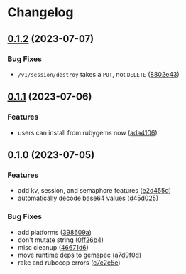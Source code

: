 # Changelog

## [0.1.2](https://github.com/etsy/consulkit/compare/v0.1.1...v0.1.2) (2023-07-07)


### Bug Fixes

* `/v1/session/destroy` takes a `PUT`, not `DELETE` ([8802e43](https://github.com/etsy/consulkit/commit/8802e43bc8e610bfc7cfbf2944c93f69e116f31f))

## [0.1.1](https://github.com/etsy/consulkit/compare/v0.1.0...v0.1.1) (2023-07-06)


### Features

* users can install from rubygems now ([ada4106](https://github.com/etsy/consulkit/commit/ada4106a219893590218119a94666de29f718d4f))

## 0.1.0 (2023-07-05)


### Features

* add kv, session, and semaphore features ([e2d455d](https://www.github.com/etsy/consulkit/commit/e2d455df919951c01783e58315d556d427278523))
* automatically decode base64 values ([d45d025](https://www.github.com/etsy/consulkit/commit/d45d025bba8395681f79cbaa24fa45e07d7a1bc5))


### Bug Fixes

* add platforms ([398609a](https://www.github.com/etsy/consulkit/commit/398609ae4b0092db29ccfeae63736e5f2b28c402))
* don't mutate string ([0ff26b4](https://www.github.com/etsy/consulkit/commit/0ff26b47b173e646bf64d34006bc5ec91be7132d))
* misc cleanup ([46671d6](https://www.github.com/etsy/consulkit/commit/46671d601344d2612c4ab91dd6df3cc31e517eb6))
* move runtime deps to gemspec ([a7d9f0d](https://www.github.com/etsy/consulkit/commit/a7d9f0d1c32b23f97619229fcef2eb6de10edb2c))
* rake and rubocop errors ([c7c2e5e](https://www.github.com/etsy/consulkit/commit/c7c2e5ece91c3749f3aff0b9ec6ba9b241b5caf8))
